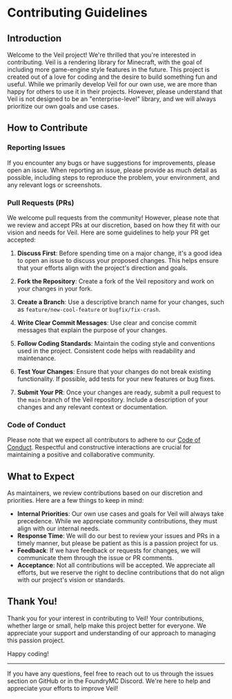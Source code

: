 # Contributing Guidelines

## Introduction

Welcome to the Veil project! We're thrilled that you're interested in contributing. Veil is a rendering library for
Minecraft, with the goal of including more game-engine style features in the future. This project is created out of a
love for coding and the desire to build something fun and useful. While we primarily develop Veil for our own use, we
are more than happy for others to use it in their projects. However, please understand that Veil is not designed to be
an "enterprise-level" library, and we will always prioritize our own goals and use cases.

## How to Contribute

### Reporting Issues

If you encounter any bugs or have suggestions for improvements, please open an issue. When reporting an issue, please
provide as much detail as possible, including steps to reproduce the problem, your environment, and any relevant logs or
screenshots.

### Pull Requests (PRs)

We welcome pull requests from the community! However, please note that we review and accept PRs at our discretion, based
on how they fit with our vision and needs for Veil. Here are some guidelines to help your PR get accepted:

1. **Discuss First**: Before spending time on a major change, it's a good idea to open an issue to discuss your proposed
   changes. This helps ensure that your efforts align with the project's direction and goals.

2. **Fork the Repository**: Create a fork of the Veil repository and work on your changes in your fork.

3. **Create a Branch**: Use a descriptive branch name for your changes, such as `feature/new-cool-feature` or
   `bugfix/fix-crash`.

4. **Write Clear Commit Messages**: Use clear and concise commit messages that explain the purpose of your changes.

5. **Follow Coding Standards**: Maintain the coding style and conventions used in the project. Consistent code helps
   with readability and maintenance.

6. **Test Your Changes**: Ensure that your changes do not break existing functionality. If possible, add tests for your
   new features or bug fixes.

7. **Submit Your PR**: Once your changes are ready, submit a pull request to the `main` branch of the Veil repository.
   Include a description of your changes and any relevant context or documentation.

### Code of Conduct

Please note that we expect all contributors to adhere to our [Code of Conduct](CODE_OF_CONDUCT.md). Respectful and
constructive interactions are crucial for maintaining a positive and collaborative community.

## What to Expect

As maintainers, we review contributions based on our discretion and priorities. Here are a few things to keep in mind:

- **Internal Priorities**: Our own use cases and goals for Veil will always take precedence. While we appreciate
  community contributions, they must align with our internal needs.
- **Response Time**: We will do our best to review your issues and PRs in a timely manner, but please be patient as this
  is a passion project for us.
- **Feedback**: If we have feedback or requests for changes, we will communicate them through the issue or PR comments.
- **Acceptance**: Not all contributions will be accepted. We appreciate all efforts, but we reserve the right to decline
  contributions that do not align with our project's vision or standards.

## Thank You!

Thank you for your interest in contributing to Veil! Your contributions, whether large or small, help make this project
better for everyone. We appreciate your support and understanding of our approach to managing this passion project.

Happy coding!

---
If you have any questions, feel free to reach out to us through the issues section on GitHub or in the FoundryMC
Discord. We're here to help and appreciate your efforts to improve Veil!

